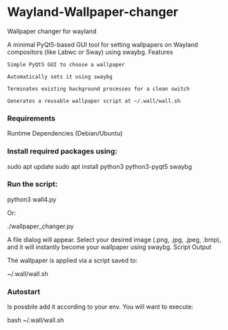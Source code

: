 # Wayland-Wallpaper-changer
Wallpaper changer for wayland

A minimal PyQt5-based GUI tool for setting wallpapers on Wayland compositors (like Labwc or Sway) using swaybg.
Features

    Simple PyQt5 GUI to choose a wallpaper

    Automatically sets it using swaybg

    Terminates existing background processes for a clean switch

    Generates a reusable wallpaper script at ~/.wall/wall.sh


### Requirements
Runtime Dependencies (Debian/Ubuntu)

### Install required packages using:

sudo apt update
sudo apt install python3 python3-pyqt5 swaybg

### Run the script:

python3 wall4.py

Or:

./wallpaper_changer.py

A file dialog will appear. Select your desired image (.png, .jpg, .jpeg, .bmp), and it will instantly become your wallpaper using swaybg.
Script Output

The wallpaper is applied via a script saved to:

~/.wall/wall.sh

### Autostart

Is possbile add it according to your env. 
You will want to execute: 

bash ~/.wall/wall.sh
